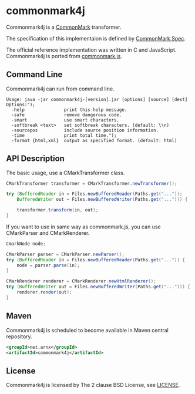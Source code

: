 commonmark4j
=============

Commonmark4j is a [CommonMark](http://commonmark.org/) transformer.

The specification of this implementaion is defined by [CommonMark Spec](http://spec.commonmark.org/).

The official reference implementation was written in C and JavaScript.
Commonmark4j is ported from [commonmark.js](https://github.com/jgm/commonmark.js).

Command Line
--------------

Commonmark4j can run from command line.

```
Usage: java -jar commonmark4j-[version].jar [options] [source] [dest]
Options:");
  -help               print this help message.
  -safe               remove dangerous code.
  -smart              use smart characters.
  -softbreak <text>   set softbreak characters. (default: \\n)
  -sourcepos          include source position information.
  -time               print total time.");
  -format {html,xml}  output as specified format. (default: html)
```

API Description
--------------

The basic usage, use a CMarkTransformer class.

```java
CMarkTransformer transformer = CMarkTransformer.newTransformer();

try (BufferedReader in = Files.newBufferedReader(Paths.get("..."));
    BufferedWriter out = Files.newBufferedWriter(Paths.get("..."))) {

    transformer.transform(in, out);
}
```

If you want to use in same way as commonmark.js, you can use CMarkParser and CMarkRenderer.

```java
CmarkNode node;

CMarkParser parser = CMarkParser.newParser();
try (BufferedReader in = Files.newBufferedReader(Paths.get("...")) {
    node = parser.parse(in);
}

CMarkRenderer renderer = CMarkRenderer.newHtmlRenderer();
try (BufferedWriter out = Files.newBufferedWriter(Paths.get("..."))) {
    renderer.render(out);
}
```

Maven
--------------

Commonmark4j is scheduled to become available in Maven central repository.

```xml
<groupId>net.arnx</groupId>
<artifactId>commonmark4j</artifactId>
```

License
--------------

Commonmark4j is licensed by The  2 clause BSD License, see [LICENSE](LICENSE).

